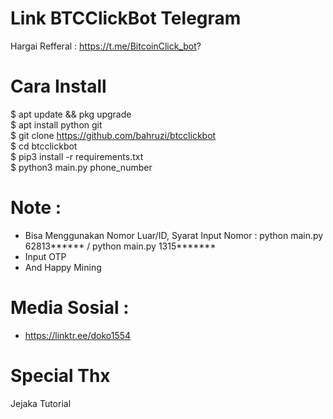 # Link BTCClickBot Telegram
Hargai Refferal : https://t.me/BitcoinClick_bot?

# Cara Install 
$ apt update && pkg upgrade<br>
$ apt install python git<br>
$ git clone https://github.com/bahruzi/btcclickbot<br>
$ cd btcclickbot<br>
$ pip3 install -r requirements.txt<br>
$ python3 main.py phone_number<br>

# Note :
- Bisa Menggunakan Nomor Luar/ID, Syarat Input Nomor : python main.py 62813****** / python main.py 1315*******
- Input OTP
- And Happy Mining

# Media Sosial :
- https://linktr.ee/doko1554

# Special Thx
 Jejaka Tutorial
